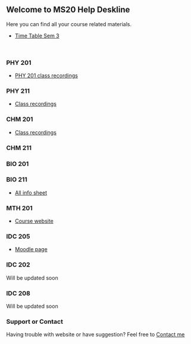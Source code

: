## Welcome to MS20 Help Deskline
Here you can find all your course related materials.

* [Time Table Sem 3](https://drive.google.com/file/d/1JWUsj98bi01z4YKXkTOeKA05HkeFQS7j/view?usp=sharing)
<br>

### PHY 201
* [PHY 201 class recordings](https://www.youtube.com/playlist?list=PLFcOcw2zQTp5kfTwfj67qQ1JLAjuqrQaz)
<span> <span/>

### PHY 211
* [Class recordings]()

### CHM 201
* [Class recordings](https://www.youtube.com/playlist?list=PLFcOcw2zQTp4Xhf29QydvdCdfkvkMHLyx)

### CHM 211

### BIO 201

### BIO 211
* [All info sheet](https://docs.google.com/spreadsheets/d/1R4cYy2i8FCsIOIsLwWcLcrHsdTChavAe/edit#gid=2146736409)

### MTH 201
* [Course website](https://sejdm.github.io/mth201/assignments.html)


### IDC 205
* [Moodle page](https://web.iisermohali.ac.in/moodle/course/view.php?id=772)

### IDC 202
Will be updated soon

### IDC 208
Will be updated soon


### Support or Contact

Having trouble with website or have suggestion? 
Feel free to [Contact me](www.instagram.com/rajesh_potlia/)
